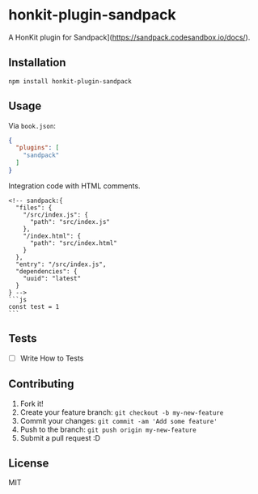 # honkit-plugin-sandpack

A HonKit plugin for Sandpack](https://sandpack.codesandbox.io/docs/).

## Installation

    npm install honkit-plugin-sandpack

## Usage

Via `book.json`:

```json
{
  "plugins": [
    "sandpack"
  ]
}
```

Integration code with HTML comments.

    <!-- sandpack:{
      "files": {
        "/src/index.js": {
          "path": "src/index.js"
        },
        "/index.html": {
          "path": "src/index.html"
        }
      },
      "entry": "/src/index.js",
      "dependencies": {
        "uuid": "latest"
      }
    } -->
    ```js
    const test = 1
    ```

## Tests

- [ ] Write How to Tests

## Contributing

1. Fork it!
2. Create your feature branch: `git checkout -b my-new-feature`
3. Commit your changes: `git commit -am 'Add some feature'`
4. Push to the branch: `git push origin my-new-feature`
5. Submit a pull request :D

## License

MIT
